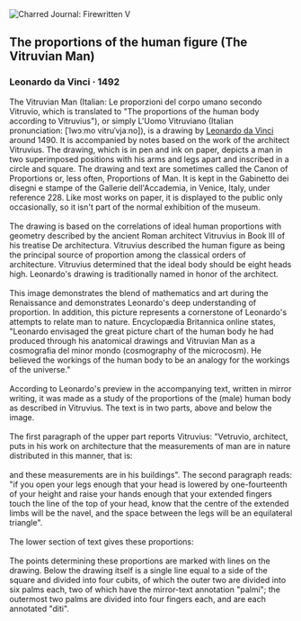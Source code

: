 <div class="artwork-of-the-day">
  <div class="container">
    <div class="img-wrapper">
      <img
        src="https://uploads2.wikiart.org/images/leonardo-da-vinci/the-proportions-of-the-human-figure-the-vitruvian-man-1492.jpg!Large.jpg"
        alt="Charred Journal: Firewritten V" />
    </div>
    <div class="artwork-detail">
      <div class="artwork-origin"> 
        <h2 class="artwork-name">The proportions of the human figure (The Vitruvian Man)</h2>
        <h3 class="artist">
          Leonardo da Vinci
                    ·  1492
        </h3>
      </div>
      <p class="description">
        <span class="artwork-description-text ng-binding" ng-bind-html="viewModel.ArtworkOfTheDay.Description | unsafe">The Vitruvian Man (Italian: Le proporzioni del corpo umano secondo Vitruvio, which is translated to "The proportions of the human body according to Vitruvius"), or simply L'Uomo Vitruviano (Italian pronunciation:&nbsp;[ˈlwɔːmo vitruˈvjaːno]), is a drawing by <a target="_blank" href="/en/leonardo-da-vinci">Leonardo da Vinci</a> around 1490. It is accompanied by notes based on the work of the architect Vitruvius. The drawing, which is in pen and ink on paper, depicts a man in two superimposed positions with his arms and legs apart and inscribed in a circle and square. The drawing and text are sometimes called the Canon of Proportions or, less often, Proportions of Man. It is kept in the Gabinetto dei disegni e stampe of the Gallerie dell'Accademia, in Venice, Italy, under reference 228. Like most works on paper, it is displayed to the public only occasionally, so it isn't part of the normal exhibition of the museum. 
<br>
<br>The drawing is based on the correlations of ideal human proportions with geometry described by the ancient Roman architect Vitruvius in Book III of his treatise De architectura. Vitruvius described the human figure as being the principal source of proportion among the classical orders of architecture. Vitruvius determined that the ideal body should be eight heads high. Leonardo's drawing is traditionally named in honor of the architect.
<br>
<br>This image demonstrates the blend of mathematics and art during the Renaissance and demonstrates Leonardo's deep understanding of proportion. In addition, this picture represents a cornerstone of Leonardo's attempts to relate man to nature. Encyclopædia Britannica online states, "Leonardo envisaged the great picture chart of the human body he had produced through his anatomical drawings and Vitruvian Man as a cosmografia del minor mondo (cosmography of the microcosm). He believed the workings of the human body to be an analogy for the workings of the universe."
<br>
<br>According to Leonardo's preview in the accompanying text, written in mirror writing, it was made as a study of the proportions of the (male) human body as described in Vitruvius. The text is in two parts, above and below the image.
<br>
<br>The first paragraph of the upper part reports Vitruvius: "Vetruvio, architect, puts in his work on architecture that the measurements of man are in nature distributed in this manner, that is:
<br>
<br>and these measurements are in his buildings". The second paragraph reads: "if you open your legs enough that your head is lowered by one-fourteenth of your height and raise your hands enough that your extended fingers touch the line of the top of your head, know that the centre of the extended limbs will be the navel, and the space between the legs will be an equilateral triangle".
<br>
<br>The lower section of text gives these proportions:
<br>
<br>The points determining these proportions are marked with lines on the drawing. Below the drawing itself is a single line equal to a side of the square and divided into four cubits, of which the outer two are divided into six palms each, two of which have the mirror-text annotation "palmi"; the outermost two palms are divided into four fingers each, and are each annotated "diti".</span>
                        <div class="text-shadow-container" ng-show="showShadow" style=""></div>
      </p>
    </div>
  </div>

</div>
